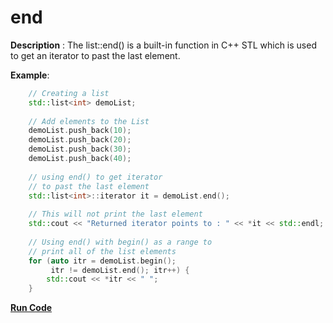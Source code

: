 # end

**Description** : The list::end() is a built-in function in C++ STL which is used to get an iterator to past the last element.

**Example**:
```cpp
    // Creating a list 
    std::list<int> demoList; 
  
    // Add elements to the List 
    demoList.push_back(10); 
    demoList.push_back(20); 
    demoList.push_back(30); 
    demoList.push_back(40); 
  
    // using end() to get iterator  
    // to past the last element 
    std::list<int>::iterator it = demoList.end(); 
  
    // This will not print the last element 
    std::cout << "Returned iterator points to : " << *it << std::endl; 
  
    // Using end() with begin() as a range to 
    // print all of the list elements 
    for (auto itr = demoList.begin(); 
         itr != demoList.end(); itr++) { 
        std::cout << *itr << " "; 
    } 

```
**[Run Code](https://rextester.com/DQB39898)**
